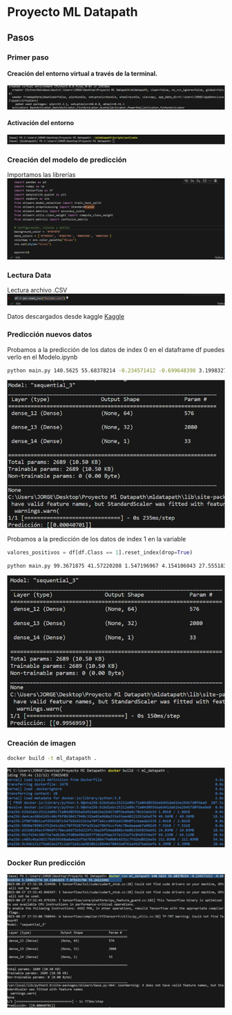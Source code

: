 # Proyecto ML Datapath

## Pasos
### Primer paso
#### Creación del entorno virtual a través de la terminal.
![Creación de entorno Virtual](imgs/creacion_venv.png)

#### Activación del entorno
![Activación entorno](imgs/activacion_venv.png)

### Creación del modelo de predicción
Importamos las librerías
![imagen importación](imgs/importacion.png)

### Lectura Data
Lectura archivo .CSV 
![lectura csv](imgs/lectura_csv.png)

Datos descargados desde kaggle 
[Kaggle](https://www.kaggle.com/datasets/brsdincer/pulsar-classification-for-class-prediction?datasetId=1250649&sortBy=voteCount)




### Predicción nuevos datos
Probamos a la predicción de los datos de index 0 en el dataframe df puedes verlo en el Modelo.ipynb
```bash
python main.py 140.5625 55.68378214 -0.234571412 -0.699648398 3.199832776 19.11042633 7.975531794 74.24222492
```
![resultado](imgs/resultado.png)

Probamos a la predicción de los datos de index 1 en la variable 
```python
valores_positivos = df[df.Class == 1].reset_index(drop=True)
```

```bash
python main.py 99.3671875 41.57220208 1.547196967 4.154106043 27.55518395 61.71901588 2.20880796 3.662680136
```
![prediccion_positiva](imgs/prediccion_positiva.png)


### Creación de imagen

``` bash
docker build -t ml_datapath .
```
![Alt text](imgs/imagen_datapath.png)



### Docker Run predicción

![Prediccion](imgs/prediccion_docker.png)